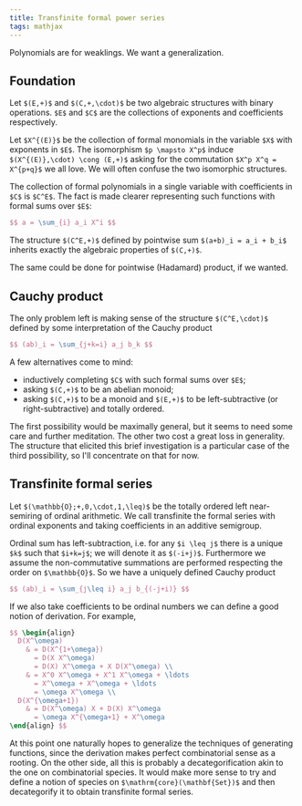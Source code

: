 ```yaml
---
title: Transfinite formal power series
tags: mathjax
---
```



Polynomials are for weaklings.
We want a generalization.


## Foundation

Let `$(E,+)$` and `$(C,+,\cdot)$` be two algebraic structures with binary operations.
`$E$` and `$C$` are the collections of exponents and coefficients respectively.

Let `$X^{(E)}$` be the collection of formal monomials in the variable `$X$` with exponents in `$E$`.
The isomorphism `$p \mapsto X^p$` induce `$(X^{(E)},\cdot) \cong (E,+)$` asking for the commutation `$X^p X^q = X^{p+q}$` we all love. We will often confuse the two isomorphic structures.

The collection of formal polynomials in a single variable with coefficients in `$C$` is `$C^E$`.
The fact is made clearer representing such functions with formal sums over `$E$`:

``` tex
$$ a = \sum_{i} a_i X^i $$
```

The structure `$(C^E,+)$` defined by pointwise sum `$(a+b)_i = a_i + b_i$` inherits exactly the algebraic properties of `$(C,+)$`.

The same could be done for pointwise (Hadamard) product, if we wanted.

## Cauchy product

The only problem left is making sense of the structure `$(C^E,\cdot)$` defined by some interpretation of the Cauchy product

``` tex
$$ (ab)_i = \sum_{j+k=i} a_j b_k $$
```

A few alternatives come to mind:

 * inductively completing `$C$` with such formal sums over `$E$`;
 * asking `$(C,+)$` to be an abelian monoid;
 * asking `$(C,+)$` to be a monoid and `$(E,+)$` to be left-subtractive (or right-subtractive) and totally ordered.

The first possibility would be maximally general, but it seems to need some care and further meditation.
The other two cost a great loss in generality.
The structure that elicited this brief investigation is a particular case of the third possibility, so I'll concentrate on that for now.

## Transfinite formal series

Let `$(\mathbb{O};+,0,\cdot,1,\leq)$` be the totally ordered left near-semiring of ordinal arithmetic.
We call transfinite the formal series with ordinal exponents and taking coefficients in an additive semigroup.

Ordinal sum has left-subtraction, i.e. for any `$i \leq j$` there is a unique `$k$` such that `$i+k=j$`; we will denote it as `$(-i+j)$`. Furthermore we assume the non-commutative summations are performed respecting the order on `$\mathbb{O}$`. So we have a uniquely defined Cauchy product

``` tex
$$ (ab)_i = \sum_{j\leq i} a_j b_{(-j+i)} $$
```

If we also take coefficients to be ordinal numbers we can define a good notion of derivation.
For example,

``` tex
$$ \begin{align}
  D(X^\omega)
    & = D(X^{1+\omega})
      = D(X X^\omega)
      = D(X) X^\omega + X D(X^\omega) \\
    & = X^0 X^\omega + X^1 X^\omega + \ldots
      = X^\omega + X^\omega + \ldots
      = \omega X^\omega \\
  D(X^{\omega+1})
    & = D(X^\omega) X + D(X) X^\omega
      = \omega X^{\omega+1} + X^\omega
\end{align} $$
```

At this point one naturally hopes to generalize the techniques of generating functions, since the derivation makes perfect combinatorial sense as a rooting.
On the other side, all this is probably a decategorification akin to the one on combinatorial species.
It would make more sense to try and define a notion of species on `$\mathrm{core}(\mathbf{Set})$` and then decategorify it to obtain transfinite formal series.
